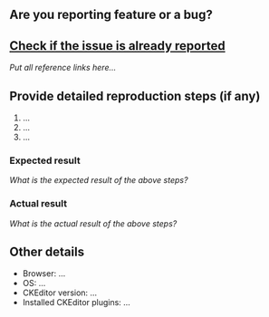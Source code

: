## Are you reporting feature or a bug?

<!-- Put your issue type here.  -->

## [Check if the issue is already reported](http://docs.ckeditor.com/#!/guide/dev_issues_readme-section-avoid-duplicates)

*Put all reference links here…*

## Provide detailed reproduction steps (if any)

1. …
2. …
3. …

### Expected result

*What is the expected result of the above steps?*

### Actual result

*What is the actual result of the above steps?*

## Other details

* Browser: …
* OS: …
* CKEditor version: …
* Installed CKEditor plugins: …
